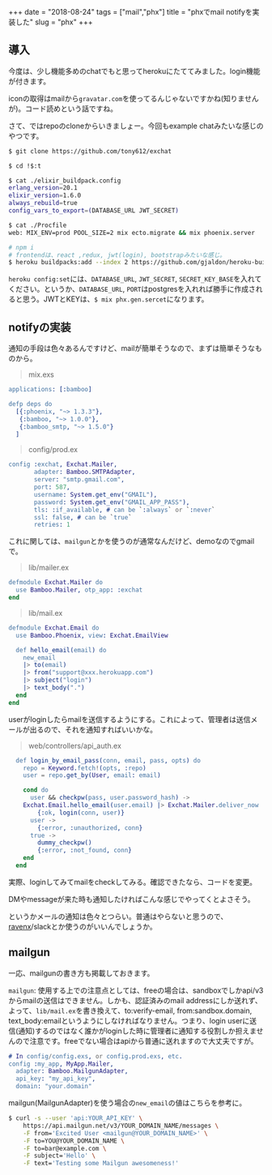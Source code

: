 +++
date = "2018-08-24"
tags = ["mail","phx"]
title = "phxでmail notifyを実装した"
slug = "phx"
+++

## 導入

今度は、少し機能多めのchatでもと思ってherokuにたててみました。login機能が付きます。

iconの取得はmailから`gravatar.com`を使ってるんじゃないですかね(知りませんが)。コード読めという話ですね。

さて、ではrepoのcloneからいきましょー。今回もexample chatみたいな感じのやつです。


```sh
$ git clone https://github.com/tony612/exchat

$ cd !$:t

$ cat ./elixir_buildpack.config
erlang_version=20.1
elixir_version=1.6.0
always_rebuild=true
config_vars_to_export=(DATABASE_URL JWT_SECRET)

$ cat ./Procfile
web: MIX_ENV=prod POOL_SIZE=2 mix ecto.migrate && mix phoenix.server

# npm i
# frontendは、react ,redux, jwt(login), bootstrapみたいな感じ。
$ heroku buildpacks:add --index 2 https://github.com/gjaldon/heroku-buildpack-phoenix-static.git -a $APP_NAME
```

`heroku config:set`には、`DATABASE_URL`, `JWT_SECRET`, `SECRET_KEY_BASE`を入れてください。というか、`DATABASE_URL`, `PORT`はpostgresを入れれば勝手に作成されると思う。JWTとKEYは、`$ mix phx.gen.sercet`になります。

## notifyの実装

通知の手段は色々あるんですけど、mailが簡単そうなので、まずは簡単そうなものから。

> mix.exs

```erlang
applications: [:bamboo]

defp deps do
  [{:phoenix, "~> 1.3.3"},
   {:bamboo, "~> 1.0.0"},
   {:bamboo_smtp, "~> 1.5.0"}
  ]
```

> config/prod.ex

```erlang
config :exchat, Exchat.Mailer,
       adapter: Bamboo.SMTPAdapter,
       server: "smtp.gmail.com",
       port: 587,
       username: System.get_env("GMAIL"),
       password: System.get_env("GMAIL_APP_PASS"),
       tls: :if_available, # can be `:always` or `:never`
       ssl: false, # can be `true`
       retries: 1
```

これに関しては、`mailgun`とかを使うのが通常なんだけど、demoなのでgmailで。

> lib/mailer.ex

```erlang
defmodule Exchat.Mailer do
  use Bamboo.Mailer, otp_app: :exchat
end
```

> lib/mail.ex

```erlang
defmodule Exchat.Email do
  use Bamboo.Phoenix, view: Exchat.EmailView

  def hello_email(email) do
    new_email
    |> to(email)
    |> from("support@xxx.herokuapp.com")
    |> subject("login")
    |> text_body(".")
  end
end
```

userがloginしたらmailを送信するようにする。これによって、管理者は送信メールが出るので、それを通知すればいいかな。

> web/controllers/api_auth.ex

```erlang
  def login_by_email_pass(conn, email, pass, opts) do
    repo = Keyword.fetch!(opts, :repo)
    user = repo.get_by(User, email: email)

    cond do
      user && checkpw(pass, user.password_hash) ->
	Exchat.Email.hello_email(user.email) |> Exchat.Mailer.deliver_now
        {:ok, login(conn, user)}
      user ->
        {:error, :unauthorized, conn}
      true ->
        dummy_checkpw()
        {:error, :not_found, conn}
    end
  end
```

実際、loginしてみてmailをcheckしてみる。確認できたなら、コードを変更。

DMやmessageが来た時も通知したければこんな感じでやってくとよさそう。

というかメールの通知は色々とつらい。普通はやらないと思うので、[ravenx](https://github.com/acutario/ravenx)/slackとか使うのがいいんでしょうか。


## mailgun

一応、mailgunの書き方も掲載しておきます。

`mailgun`: 使用する上での注意点としては、freeの場合は、sandboxでしかapi/v3からmailの送信はできません。しかも、認証済みのmail addressにしか送れず、よって、`lib/mail.ex`を書き換えて、to:verify-email, from:sandbox.domain, text_body:emailというようにしなければなりません。つまり、login userに送信(通知)するのではなく誰かがloginした時に管理者に通知する役割しか担えませんので注意です。freeでない場合はapiから普通に送れますので大丈夫ですが。

```erlang
# In config/config.exs, or config.prod.exs, etc.
config :my_app, MyApp.Mailer,
  adapter: Bamboo.MailgunAdapter,
  api_key: "my_api_key",
  domain: "your.domain"
```

mailgun(MailgunAdapter)を使う場合の`new_email`の値はこちらを参考に。

```sh
$ curl -s --user 'api:YOUR_API_KEY' \
    https://api.mailgun.net/v3/YOUR_DOMAIN_NAME/messages \
    -F from='Excited User <mailgun@YOUR_DOMAIN_NAME>' \
    -F to=YOU@YOUR_DOMAIN_NAME \
    -F to=bar@example.com \
    -F subject='Hello' \
    -F text='Testing some Mailgun awesomeness!'
```

